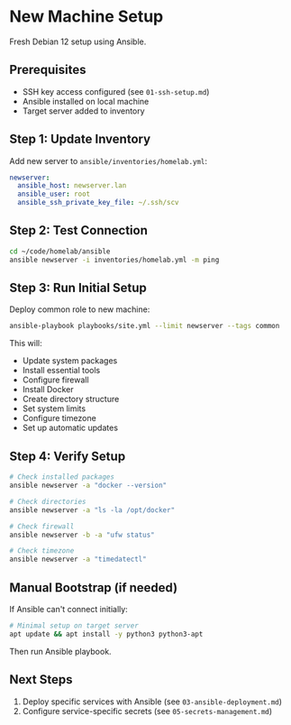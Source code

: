 # New Machine Setup

Fresh Debian 12 setup using Ansible.

## Prerequisites

- SSH key access configured (see `01-ssh-setup.md`)
- Ansible installed on local machine
- Target server added to inventory

## Step 1: Update Inventory

Add new server to `ansible/inventories/homelab.yml`:

```yaml
newserver:
  ansible_host: newserver.lan
  ansible_user: root
  ansible_ssh_private_key_file: ~/.ssh/scv
```

## Step 2: Test Connection

```bash
cd ~/code/homelab/ansible
ansible newserver -i inventories/homelab.yml -m ping
```

## Step 3: Run Initial Setup

Deploy common role to new machine:

```bash
ansible-playbook playbooks/site.yml --limit newserver --tags common
```

This will:
- Update system packages
- Install essential tools
- Configure firewall
- Install Docker
- Create directory structure
- Set system limits
- Configure timezone
- Set up automatic updates

## Step 4: Verify Setup

```bash
# Check installed packages
ansible newserver -a "docker --version"

# Check directories
ansible newserver -a "ls -la /opt/docker"

# Check firewall
ansible newserver -b -a "ufw status"

# Check timezone
ansible newserver -a "timedatectl"
```

## Manual Bootstrap (if needed)

If Ansible can't connect initially:

```bash
# Minimal setup on target server
apt update && apt install -y python3 python3-apt
```

Then run Ansible playbook.

## Next Steps

1. Deploy specific services with Ansible (see `03-ansible-deployment.md`)
2. Configure service-specific secrets (see `05-secrets-management.md`)